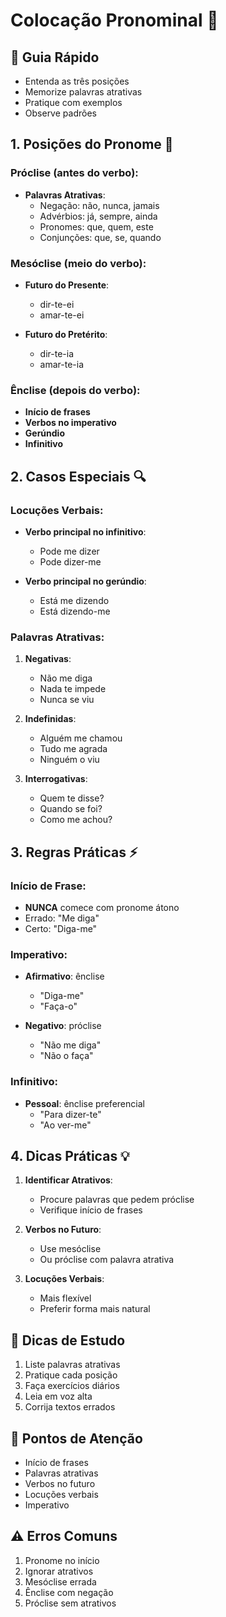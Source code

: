 # Colocação Pronominal 🔄

## 🎯 Guia Rápido
- Entenda as três posições
- Memorize palavras atrativas
- Pratique com exemplos
- Observe padrões

## 1. Posições do Pronome 📍
### Próclise (antes do verbo):
- **Palavras Atrativas**:
  - Negação: não, nunca, jamais
  - Advérbios: já, sempre, ainda
  - Pronomes: que, quem, este
  - Conjunções: que, se, quando

### Mesóclise (meio do verbo):
- **Futuro do Presente**:
  - dir-te-ei
  - amar-te-ei
  
- **Futuro do Pretérito**:
  - dir-te-ia
  - amar-te-ia

### Ênclise (depois do verbo):
- **Início de frases**
- **Verbos no imperativo**
- **Gerúndio**
- **Infinitivo**

## 2. Casos Especiais 🔍
### Locuções Verbais:
- **Verbo principal no infinitivo**:
  - Pode me dizer
  - Pode dizer-me
  
- **Verbo principal no gerúndio**:
  - Está me dizendo
  - Está dizendo-me

### Palavras Atrativas:
1. **Negativas**:
   - Não me diga
   - Nada te impede
   - Nunca se viu

2. **Indefinidas**:
   - Alguém me chamou
   - Tudo me agrada
   - Ninguém o viu

3. **Interrogativas**:
   - Quem te disse?
   - Quando se foi?
   - Como me achou?

## 3. Regras Práticas ⚡
### Início de Frase:
- **NUNCA** comece com pronome átono
- Errado: "Me diga"
- Certo: "Diga-me"

### Imperativo:
- **Afirmativo**: ênclise
  - "Diga-me"
  - "Faça-o"
  
- **Negativo**: próclise
  - "Não me diga"
  - "Não o faça"

### Infinitivo:
- **Pessoal**: ênclise preferencial
  - "Para dizer-te"
  - "Ao ver-me"

## 4. Dicas Práticas 💡
1. **Identificar Atrativos**:
   - Procure palavras que pedem próclise
   - Verifique início de frases

2. **Verbos no Futuro**:
   - Use mesóclise
   - Ou próclise com palavra atrativa

3. **Locuções Verbais**:
   - Mais flexível
   - Preferir forma mais natural

## 📌 Dicas de Estudo
1. Liste palavras atrativas
2. Pratique cada posição
3. Faça exercícios diários
4. Leia em voz alta
5. Corrija textos errados

## 🎯 Pontos de Atenção
- Início de frases
- Palavras atrativas
- Verbos no futuro
- Locuções verbais
- Imperativo

## ⚠️ Erros Comuns
1. Pronome no início
2. Ignorar atrativos
3. Mesóclise errada
4. Ênclise com negação
5. Próclise sem atrativos